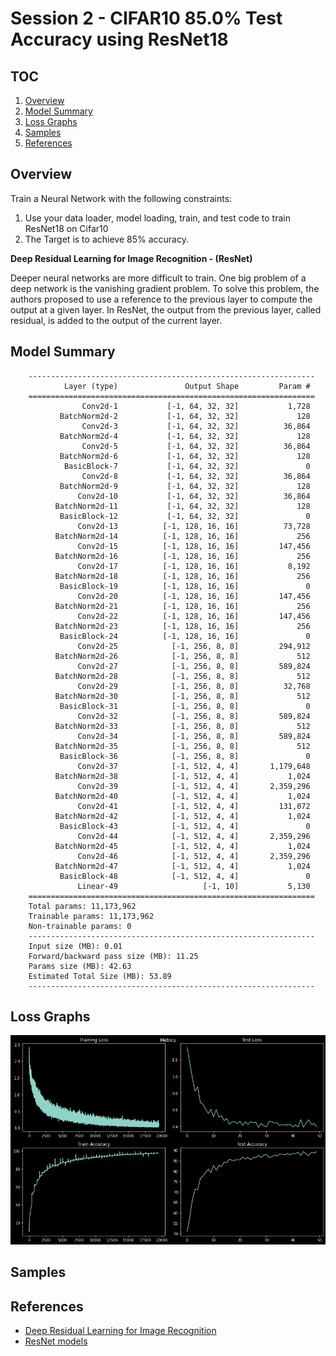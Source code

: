 # Session 2 - CIFAR10 85.0% Test Accuracy using ResNet18

## TOC

1. [Overview](#overview)
1. [Model Summary](#Model-Summary)
1. [Loss Graphs](#loss-graphs)
1. [Samples](#samples)
1. [References](#references)

## Overview

Train a Neural Network with the following constraints:

1. Use your data loader, model loading, train, and test code to train ResNet18 on Cifar10
2. The Target is to achieve 85% accuracy.

**Deep Residual Learning for Image Recognition - (ResNet)**
 
Deeper neural networks are more difficult to train. One big problem of a deep network is the vanishing gradient problem.
To solve this problem, the authors proposed to use a reference to the previous layer to compute the output at a given layer. 
In ResNet, the output from the previous layer, called residual, is added to the output of the current layer.


## Model Summary

		----------------------------------------------------------------
				Layer (type)               Output Shape         Param #
		================================================================
					Conv2d-1           [-1, 64, 32, 32]           1,728
			   BatchNorm2d-2           [-1, 64, 32, 32]             128
					Conv2d-3           [-1, 64, 32, 32]          36,864
			   BatchNorm2d-4           [-1, 64, 32, 32]             128
					Conv2d-5           [-1, 64, 32, 32]          36,864
			   BatchNorm2d-6           [-1, 64, 32, 32]             128
				BasicBlock-7           [-1, 64, 32, 32]               0
					Conv2d-8           [-1, 64, 32, 32]          36,864
			   BatchNorm2d-9           [-1, 64, 32, 32]             128
				   Conv2d-10           [-1, 64, 32, 32]          36,864
			  BatchNorm2d-11           [-1, 64, 32, 32]             128
			   BasicBlock-12           [-1, 64, 32, 32]               0
				   Conv2d-13          [-1, 128, 16, 16]          73,728
			  BatchNorm2d-14          [-1, 128, 16, 16]             256
				   Conv2d-15          [-1, 128, 16, 16]         147,456
			  BatchNorm2d-16          [-1, 128, 16, 16]             256
				   Conv2d-17          [-1, 128, 16, 16]           8,192
			  BatchNorm2d-18          [-1, 128, 16, 16]             256
			   BasicBlock-19          [-1, 128, 16, 16]               0
				   Conv2d-20          [-1, 128, 16, 16]         147,456
			  BatchNorm2d-21          [-1, 128, 16, 16]             256
				   Conv2d-22          [-1, 128, 16, 16]         147,456
			  BatchNorm2d-23          [-1, 128, 16, 16]             256
			   BasicBlock-24          [-1, 128, 16, 16]               0
				   Conv2d-25            [-1, 256, 8, 8]         294,912
			  BatchNorm2d-26            [-1, 256, 8, 8]             512
				   Conv2d-27            [-1, 256, 8, 8]         589,824
			  BatchNorm2d-28            [-1, 256, 8, 8]             512
				   Conv2d-29            [-1, 256, 8, 8]          32,768
			  BatchNorm2d-30            [-1, 256, 8, 8]             512
			   BasicBlock-31            [-1, 256, 8, 8]               0
				   Conv2d-32            [-1, 256, 8, 8]         589,824
			  BatchNorm2d-33            [-1, 256, 8, 8]             512
				   Conv2d-34            [-1, 256, 8, 8]         589,824
			  BatchNorm2d-35            [-1, 256, 8, 8]             512
			   BasicBlock-36            [-1, 256, 8, 8]               0
				   Conv2d-37            [-1, 512, 4, 4]       1,179,648
			  BatchNorm2d-38            [-1, 512, 4, 4]           1,024
				   Conv2d-39            [-1, 512, 4, 4]       2,359,296
			  BatchNorm2d-40            [-1, 512, 4, 4]           1,024
				   Conv2d-41            [-1, 512, 4, 4]         131,072
			  BatchNorm2d-42            [-1, 512, 4, 4]           1,024
			   BasicBlock-43            [-1, 512, 4, 4]               0
				   Conv2d-44            [-1, 512, 4, 4]       2,359,296
			  BatchNorm2d-45            [-1, 512, 4, 4]           1,024
				   Conv2d-46            [-1, 512, 4, 4]       2,359,296
			  BatchNorm2d-47            [-1, 512, 4, 4]           1,024
			   BasicBlock-48            [-1, 512, 4, 4]               0
				   Linear-49                   [-1, 10]           5,130
		================================================================
		Total params: 11,173,962
		Trainable params: 11,173,962
		Non-trainable params: 0
		----------------------------------------------------------------
		Input size (MB): 0.01
		Forward/backward pass size (MB): 11.25
		Params size (MB): 42.63
		Estimated Total Size (MB): 53.89
		----------------------------------------------------------------


## Loss Graphs

![Loss Graphs](https://github.com/gmshashank/Pytorch_Vision/blob/main/CIFAR10/Session2/images/metrics.png)

## Samples


## References

- [Deep Residual Learning for Image Recognition](https://arxiv.org/abs/1512.03385)
- [ResNet models](https://github.com/kuangliu/pytorch-cifar)
